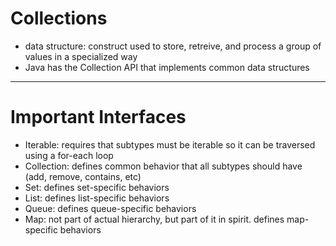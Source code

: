 # Collections
- data structure: construct used to store, retreive, and process a group of values in a specialized way
- Java has the Collection API that implements common data structures

---

# Important Interfaces
- Iterable: requires that subtypes must be iterable so it can be traversed using a for-each loop
- Collection: defines common behavior that all subtypes should have (add, remove, contains, etc)
- Set: defines set-specific behaviors
- List: defines list-specific behaviors
- Queue: defines queue-specific behaviors
- Map: not part of actual hierarchy, but part of it in spirit. defines map-specific behaviors